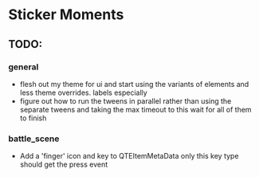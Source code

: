 # Sticker Moments

## TODO:

### general
- flesh out my theme for ui and start using the variants of elements and less theme overrides. labels especially
- figure out how to run the tweens in parallel rather than using the separate tweens and taking the max timeout to this wait for all of them to finish

### battle_scene

- Add a 'finger' icon and key to QTEItemMetaData only this key type should get the press event

